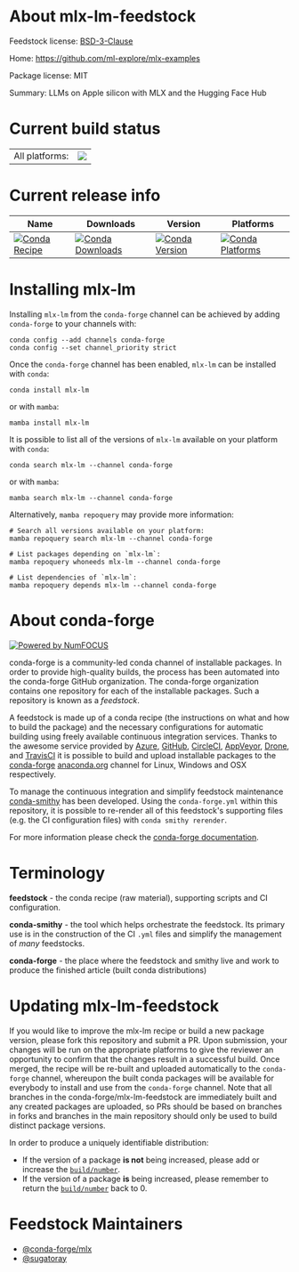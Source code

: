 About mlx-lm-feedstock
======================

Feedstock license: [BSD-3-Clause](https://github.com/conda-forge/mlx-lm-feedstock/blob/main/LICENSE.txt)

Home: https://github.com/ml-explore/mlx-examples

Package license: MIT

Summary: LLMs on Apple silicon with MLX and the Hugging Face Hub

Current build status
====================


<table><tr><td>All platforms:</td>
    <td>
      <a href="https://dev.azure.com/conda-forge/feedstock-builds/_build/latest?definitionId=21282&branchName=main">
        <img src="https://dev.azure.com/conda-forge/feedstock-builds/_apis/build/status/mlx-lm-feedstock?branchName=main">
      </a>
    </td>
  </tr>
</table>

Current release info
====================

| Name | Downloads | Version | Platforms |
| --- | --- | --- | --- |
| [![Conda Recipe](https://img.shields.io/badge/recipe-mlx--lm-green.svg)](https://anaconda.org/conda-forge/mlx-lm) | [![Conda Downloads](https://img.shields.io/conda/dn/conda-forge/mlx-lm.svg)](https://anaconda.org/conda-forge/mlx-lm) | [![Conda Version](https://img.shields.io/conda/vn/conda-forge/mlx-lm.svg)](https://anaconda.org/conda-forge/mlx-lm) | [![Conda Platforms](https://img.shields.io/conda/pn/conda-forge/mlx-lm.svg)](https://anaconda.org/conda-forge/mlx-lm) |

Installing mlx-lm
=================

Installing `mlx-lm` from the `conda-forge` channel can be achieved by adding `conda-forge` to your channels with:

```
conda config --add channels conda-forge
conda config --set channel_priority strict
```

Once the `conda-forge` channel has been enabled, `mlx-lm` can be installed with `conda`:

```
conda install mlx-lm
```

or with `mamba`:

```
mamba install mlx-lm
```

It is possible to list all of the versions of `mlx-lm` available on your platform with `conda`:

```
conda search mlx-lm --channel conda-forge
```

or with `mamba`:

```
mamba search mlx-lm --channel conda-forge
```

Alternatively, `mamba repoquery` may provide more information:

```
# Search all versions available on your platform:
mamba repoquery search mlx-lm --channel conda-forge

# List packages depending on `mlx-lm`:
mamba repoquery whoneeds mlx-lm --channel conda-forge

# List dependencies of `mlx-lm`:
mamba repoquery depends mlx-lm --channel conda-forge
```


About conda-forge
=================

[![Powered by
NumFOCUS](https://img.shields.io/badge/powered%20by-NumFOCUS-orange.svg?style=flat&colorA=E1523D&colorB=007D8A)](https://numfocus.org)

conda-forge is a community-led conda channel of installable packages.
In order to provide high-quality builds, the process has been automated into the
conda-forge GitHub organization. The conda-forge organization contains one repository
for each of the installable packages. Such a repository is known as a *feedstock*.

A feedstock is made up of a conda recipe (the instructions on what and how to build
the package) and the necessary configurations for automatic building using freely
available continuous integration services. Thanks to the awesome service provided by
[Azure](https://azure.microsoft.com/en-us/services/devops/), [GitHub](https://github.com/),
[CircleCI](https://circleci.com/), [AppVeyor](https://www.appveyor.com/),
[Drone](https://cloud.drone.io/welcome), and [TravisCI](https://travis-ci.com/)
it is possible to build and upload installable packages to the
[conda-forge](https://anaconda.org/conda-forge) [anaconda.org](https://anaconda.org/)
channel for Linux, Windows and OSX respectively.

To manage the continuous integration and simplify feedstock maintenance
[conda-smithy](https://github.com/conda-forge/conda-smithy) has been developed.
Using the ``conda-forge.yml`` within this repository, it is possible to re-render all of
this feedstock's supporting files (e.g. the CI configuration files) with ``conda smithy rerender``.

For more information please check the [conda-forge documentation](https://conda-forge.org/docs/).

Terminology
===========

**feedstock** - the conda recipe (raw material), supporting scripts and CI configuration.

**conda-smithy** - the tool which helps orchestrate the feedstock.
                   Its primary use is in the construction of the CI ``.yml`` files
                   and simplify the management of *many* feedstocks.

**conda-forge** - the place where the feedstock and smithy live and work to
                  produce the finished article (built conda distributions)


Updating mlx-lm-feedstock
=========================

If you would like to improve the mlx-lm recipe or build a new
package version, please fork this repository and submit a PR. Upon submission,
your changes will be run on the appropriate platforms to give the reviewer an
opportunity to confirm that the changes result in a successful build. Once
merged, the recipe will be re-built and uploaded automatically to the
`conda-forge` channel, whereupon the built conda packages will be available for
everybody to install and use from the `conda-forge` channel.
Note that all branches in the conda-forge/mlx-lm-feedstock are
immediately built and any created packages are uploaded, so PRs should be based
on branches in forks and branches in the main repository should only be used to
build distinct package versions.

In order to produce a uniquely identifiable distribution:
 * If the version of a package **is not** being increased, please add or increase
   the [``build/number``](https://docs.conda.io/projects/conda-build/en/latest/resources/define-metadata.html#build-number-and-string).
 * If the version of a package **is** being increased, please remember to return
   the [``build/number``](https://docs.conda.io/projects/conda-build/en/latest/resources/define-metadata.html#build-number-and-string)
   back to 0.

Feedstock Maintainers
=====================

* [@conda-forge/mlx](https://github.com/orgs/conda-forge/teams/mlx/)
* [@sugatoray](https://github.com/sugatoray/)

